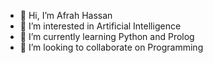 - 👋 Hi, I’m Afrah Hassan
- 👀 I’m interested in Artificial Intelligence
- 🌱 I’m currently learning Python and Prolog
- 💞️ I’m looking to collaborate on Programming


